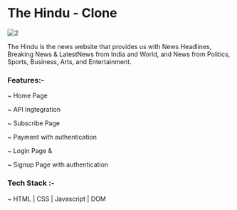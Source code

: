 <h1>The Hindu - Clone </h1>

![2](https://user-images.githubusercontent.com/101358022/205263439-97cdf4fc-9189-49a9-888d-0e9c0c111d97.png)


<p> The Hindu is the news website that provides us with News Headlines, Breaking News &amp; LatestNews from India and World, and News from Politics, Sports, Business, Arts, and Entertainment.</p>

<h3>Features:-</h3>

~ Home Page 

~ API Ingtegration

~ Subscribe Page

~ Payment with authentication 

~ Login Page & 

~ Signup Page with authentication

<h3> Tech Stack :- </h3>

~  HTML | CSS | Javascript | DOM
